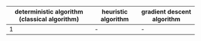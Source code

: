 | deterministic algorithm (classical algorithm) | heuristic algorithm | gradient descent algorithm |
| - | - | - |
| 1 | - | - |
